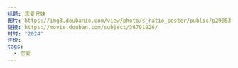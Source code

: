 ```yaml
---
标题: 恋爱兄妹
图片: https://img3.doubanio.com/view/photo/s_ratio_poster/public/p2905333673.webp
链接: https://movie.douban.com/subject/36701926/
时时: "2024"
评价: 
tags:
  - 恋爱
---
```



